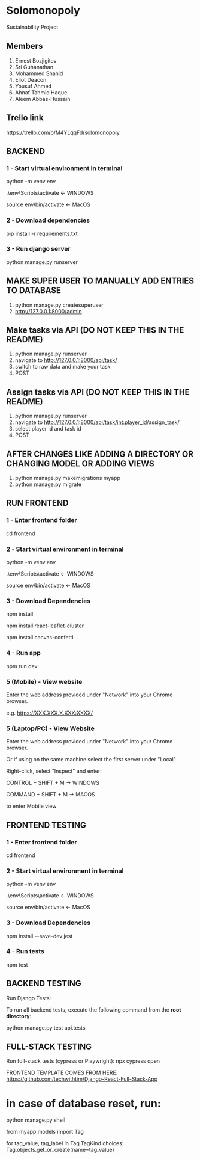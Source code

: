 # Solomonopoly
Sustainability Project

## Members
1. Ernest Bozjigitov
2. Sri Guhanathan
3. Mohammed Shahid  
4. Eliot Deacon
5. Yousuf Ahmed
6. Ahnaf Tahmid Haque
7. Aleem Abbas-Hussain

## Trello link
https://trello.com/b/M4YLqqFd/solomonopoly

## BACKEND

### 1 - Start virtual environment in terminal
python -m venv env

.\env\Scripts\activate <- WINDOWS

source env/bin/activate <- MacOS 

### 2 - Download dependencies
pip install -r requirements.txt

### 3 - Run django server
python manage.py runserver


## MAKE SUPER USER TO MANUALLY ADD ENTRIES TO DATABASE

1) python manage.py createsuperuser
2) http://127.0.0.1:8000/admin

## Make tasks via API (DO NOT KEEP THIS IN THE README)

1) python manage.py runserver
2) navigate to http://127.0.0.1:8000/api/task/
3) switch to raw data and make your task
4) POST

## Assign tasks via API (DO NOT KEEP THIS IN THE README)
1) python manage.py runserver
2) navigate to http://127.0.0.1:8000/api/task/<int:player_id>/assign_task/
3) select player id and task id
4) POST

## AFTER CHANGES LIKE ADDING A DIRECTORY OR CHANGING MODEL OR ADDING VIEWS

1) python manage.py makemigrations myapp
2) python manage.py migrate

## RUN FRONTEND

### 1 - Enter frontend folder
cd frontend

### 2 - Start virtual environment in terminal
python -m venv env

.\env\Scripts\activate <- WINDOWS

source env/bin/activate <- MacOS

### 3 - Download Dependencies
npm install

npm install react-leaflet-cluster

npm install canvas-confetti

### 4 - Run app
npm run dev

### 5 (Mobile) - View website
Enter the web address provided under "Network" into your Chrome browser.

e.g. https://XXX.XXX.X.XXX:XXXX/

### 5 (Laptop/PC) - View Website
Enter the web address provided under "Network" into your Chrome browser.

Or if using on the same machine select the first server under "Local"

Right-click, select "Inspect" and enter:

CONTROL + SHIFT + M -> WINDOWS

COMMAND + SHIFT + M -> MACOS

to enter Mobile view

## FRONTEND TESTING

### 1 - Enter frontend folder
cd frontend

### 2 - Start virtual environment in terminal
python -m venv env

.\env\Scripts\activate <- WINDOWS

source env/bin/activate <- MacOS

### 3 - Download Dependencies
npm install --save-dev jest

### 4 - Run tests
npm test

## BACKEND TESTING

Run Django Tests:


To run all backend tests, execute the following command from the **root directory**:  


python manage.py test api.tests

## FULL-STACK TESTING

Run full-stack tests (cypress or Playwright):
npx cypress open

FRONTEND TEMPLATE COMES FROM HERE:
https://github.com/techwithtim/Django-React-Full-Stack-App













# in case of database reset, run:

python manage.py shell

from myapp.models import Tag

for tag_value, tag_label in Tag.TagKind.choices:
    Tag.objects.get_or_create(name=tag_value)